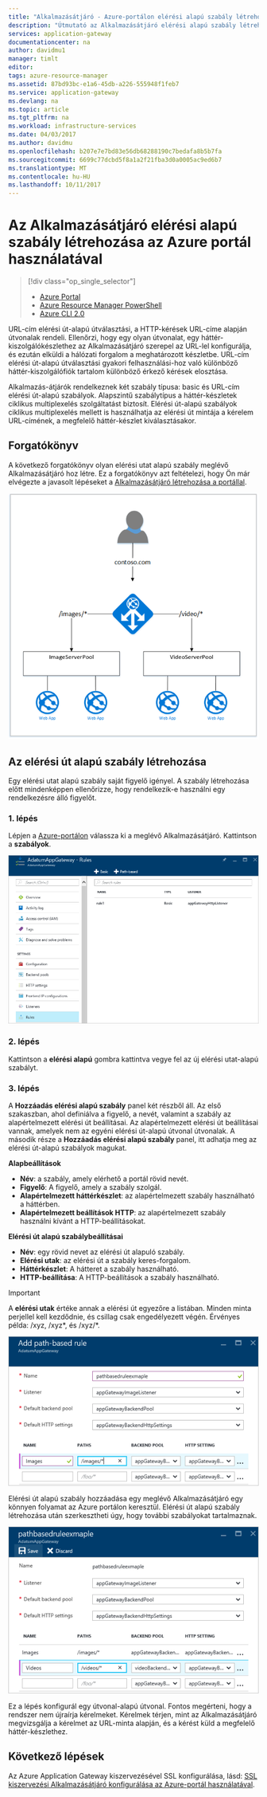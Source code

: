 ```yaml
---
title: "Alkalmazásátjáró - Azure-portálon elérési alapú szabály létrehozásához |} Microsoft Docs"
description: "Útmutató az Alkalmazásátjáró elérési alapú szabály létrehozása az Azure portál használatával."
services: application-gateway
documentationcenter: na
author: davidmu1
manager: timlt
editor: 
tags: azure-resource-manager
ms.assetid: 87bd93bc-e1a6-45db-a226-555948f1feb7
ms.service: application-gateway
ms.devlang: na
ms.topic: article
ms.tgt_pltfrm: na
ms.workload: infrastructure-services
ms.date: 04/03/2017
ms.author: davidmu
ms.openlocfilehash: b207e7e7bd83e56db68288190c7bedafa8b5b7fa
ms.sourcegitcommit: 6699c77dcbd5f8a1a2f21fba3d0a0005ac9ed6b7
ms.translationtype: MT
ms.contentlocale: hu-HU
ms.lasthandoff: 10/11/2017
---
```

# <a name="create-a-path-based-rule-for-an-application-gateway-by-using-the-azure-portal"></a>Az Alkalmazásátjáró elérési alapú szabály létrehozása az Azure portál használatával

> [!div class="op_single_selector"]
> * [Azure Portal](application-gateway-create-url-route-portal.md)
> * [Azure Resource Manager PowerShell](application-gateway-create-url-route-arm-ps.md)
> * [Azure CLI 2.0](application-gateway-create-url-route-cli.md)

URL-cím elérési út-alapú útválasztási, a HTTP-kérések URL-címe alapján útvonalak rendeli. Ellenőrzi, hogy egy olyan útvonalat, egy háttér-kiszolgálókészlethez az Alkalmazásátjáró szerepel az URL-lel konfigurálja, és ezután elküldi a hálózati forgalom a meghatározott készletbe. URL-cím elérési út-alapú útválasztási gyakori felhasználási-hoz való különböző háttér-kiszolgálófiók tartalom különböző érkező kérések elosztása.

Alkalmazás-átjárók rendelkeznek két szabály típusa: basic és URL-cím elérési út-alapú szabályok. Alapszintű szabálytípus a háttér-készletek ciklikus multiplexelés szolgáltatást biztosít. Elérési út-alapú szabályok ciklikus multiplexelés mellett is használhatja az elérési út mintája a kérelem URL-címének, a megfelelő háttér-készlet kiválasztásakor.

## <a name="scenario"></a>Forgatókönyv

A következő forgatókönyv olyan elérési utat alapú szabály meglévő Alkalmazásátjáró hoz létre.
Ez a forgatókönyv azt feltételezi, hogy Ön már elvégezte a javasolt lépéseket a [Alkalmazásátjáró létrehozása a portállal](application-gateway-create-gateway-portal.md).

![URL-cím útvonal][scenario]

## <a name="createrule"></a>Az elérési út alapú szabály létrehozása

Egy elérési utat alapú szabály saját figyelő igényel. A szabály létrehozása előtt mindenképpen ellenőrizze, hogy rendelkezik-e használni egy rendelkezésre álló figyelőt.

### <a name="step-1"></a>1. lépés

Lépjen a [Azure-portálon](http://portal.azure.com) válassza ki a meglévő Alkalmazásátjáró. Kattintson a **szabályok**.

![Az Application Gateway áttekintése][1]

### <a name="step-2"></a>2. lépés

Kattintson a **elérési alapú** gombra kattintva vegye fel az új elérési utat-alapú szabályt.

### <a name="step-3"></a>3. lépés

A **Hozzáadás elérési alapú szabály** panel két részből áll. Az első szakaszban, ahol definiálva a figyelő, a nevét, valamint a szabály az alapértelmezett elérési út beállításai. Az alapértelmezett elérési út beállításai vannak, amelyek nem az egyéni elérési út-alapú útvonal útvonalak. A második része a **Hozzáadás elérési alapú szabály** panel, itt adhatja meg az elérési út-alapú szabályok magukat.

**Alapbeállítások**

* **Név**: a szabály, amely elérhető a portál rövid nevét.
* **Figyelő**: A figyelő, amely a szabály szolgál.
* **Alapértelmezett háttérkészlet**: az alapértelmezett szabály használható a háttérben.
* **Alapértelmezett beállítások HTTP**: az alapértelmezett szabály használni kívánt a HTTP-beállításokat.

**Elérési út alapú szabálybeállításai**

* **Név**: egy rövid nevet az elérési út alapuló szabály.
* **Elérési utak**: az elérési út a szabály keres-forgalom.
* **Háttérkészlet**: A hátteret a szabály használható.
* **HTTP-beállítása**: A HTTP-beállítások a szabály használható.

> [!IMPORTANT]
> A **elérési utak** értéke annak a elérési út egyezőre a listában. Minden minta perjellel kell kezdődnie, és csillag csak engedélyezett végén. Érvényes példa: /xyz, /xyz*, és /xyz/*.  

![Hozzáadása az elérési út alapú szabály panel adataival kitöltött][2]

Elérési út alapú szabály hozzáadása egy meglévő Alkalmazásátjáró egy könnyen folyamat az Azure portálon keresztül. Elérési út alapú szabály létrehozása után szerkesztheti úgy, hogy további szabályokat tartalmaznak. 

![További elérési-alapú szabályok hozzáadása][3]

Ez a lépés konfigurál egy útvonal-alapú útvonal. Fontos megérteni, hogy a rendszer nem újraírja kérelmeket. Kérelmek térjen, mint az Alkalmazásátjáró megvizsgálja a kérelmet az URL-minta alapján, és a kérést küld a megfelelő háttér-készlethez.

## <a name="next-steps"></a>Következő lépések

Az Azure Application Gateway kiszervezésével SSL konfigurálása, lásd: [SSL kiszervezési Alkalmazásátjáró konfigurálása az Azure-portál használatával](application-gateway-ssl-portal.md).

[1]: ./media/application-gateway-create-url-route-portal/figure1.png
[2]: ./media/application-gateway-create-url-route-portal/figure2.png
[3]: ./media/application-gateway-create-url-route-portal/figure3.png
[scenario]: ./media/application-gateway-create-url-route-portal/scenario.png
